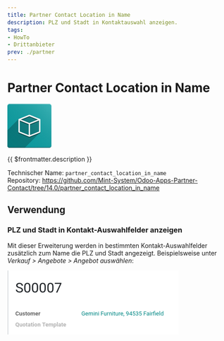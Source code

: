 ```yaml
---
title: Partner Contact Location in Name
description: PLZ und Stadt in Kontaktauswahl anzeigen.
tags:
- HowTo
- Drittanbieter
prev: ./partner
---
```

# Partner Contact Location in Name
![icon_oms_box](attachments/icon_oms_box.png)

{{ $frontmatter.description }}

Technischer Name: `partner_contact_location_in_name`\
Repository: <https://github.com/Mint-System/Odoo-Apps-Partner-Contact/tree/14.0/partner_contact_location_in_name>

## Verwendung

### PLZ und Stadt in Kontakt-Auswahlfelder anzeigen

Mit dieser Erweiterung werden in bestimmten Kontakt-Auswahlfelder zusätzlich zum Name die PLZ und Stadt angezeigt. Beispielsweise unter *Verkauf > Angebote > Angebot auswählen*:

![](attachments/Partner%20Contact%20Location%20in%20Name.png)